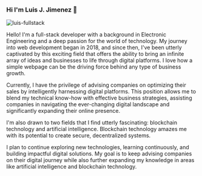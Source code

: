  ### Hi I'm Luis J. Jimenez 👋

![luis-fullstack](https://github.com/LuisJCana/LuisJCana/assets/110641100/a9a2501d-e357-4176-814d-5c85f417fe88)

Hello! I'm a full-stack developer with a background in Electronic Engineering and a deep passion for the world of technology. My journey into web development began in 2018, and since then, I've been utterly captivated by this exciting field that offers the ability to bring an infinite array of ideas and businesses to life through digital platforms. I love how a simple webpage can be the driving force behind any type of business growth.

Currently, I have the privilege of advising companies on optimizing their sales by intelligently harnessing digital platforms. This position allows me to blend my technical know-how with effective business strategies, assisting companies in navigating the ever-changing digital landscape and significantly expanding their online presence.

I'm also drawn to two fields that I find utterly fascinating: blockchain technology and artificial intelligence. Blockchain technology amazes me with its potential to create secure, decentralized systems.

I plan to continue exploring new technologies, learning continuously, and building impactful digital solutions. My goal is to keep advising companies on their digital journey while also further expanding my knowledge in areas like artificial intelligence and blockchain technology.

